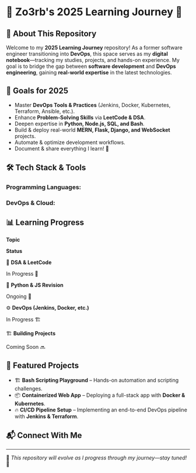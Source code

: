 # 📌 Zo3rb's 2025 Learning Journey 🚀

## 📖 About This Repository

Welcome to my **2025 Learning Journey** repository! As a former software engineer transitioning into **DevOps**, this space serves as my **digital notebook**—tracking my studies, projects, and hands-on experience. My goal is to bridge the gap between **software development** and **DevOps engineering**, gaining **real-world expertise** in the latest technologies.

## 🎯 Goals for 2025

- Master **DevOps Tools & Practices** (Jenkins, Docker, Kubernetes, Terraform, Ansible, etc.).
- Enhance **Problem-Solving Skills** via **LeetCode & DSA**.
- Deepen expertise in **Python, Node.js, SQL, and Bash**.
- Build & deploy real-world **MERN, Flask, Django, and WebSocket** projects.
- Automate & optimize development workflows.
- Document & share everything I learn! 📝

## 🛠️ Tech Stack & Tools

### **Programming Languages:**

### **DevOps & Cloud:**

## 📊 Learning Progress

**Topic**

**Status**

📌 **DSA & LeetCode**

In Progress 🚀

🔄 **Python & JS Revision**

Ongoing 📝

⚙️ **DevOps (Jenkins, Docker, etc.)**

In Progress 🏗️

🏗️ **Building Projects**

Coming Soon 🔜

## 🚀 Featured Projects

- 🏗 **Bash Scripting Playground** – Hands-on automation and scripting challenges.
- 📦 **Containerized Web App** – Deploying a full-stack app with **Docker & Kubernetes**.
- 🔥 **CI/CD Pipeline Setup** – Implementing an end-to-end DevOps pipeline with **Jenkins & Terraform**.

## 📬 Connect With Me

---

📌 _This repository will evolve as I progress through my journey—stay tuned!_ 🚀
